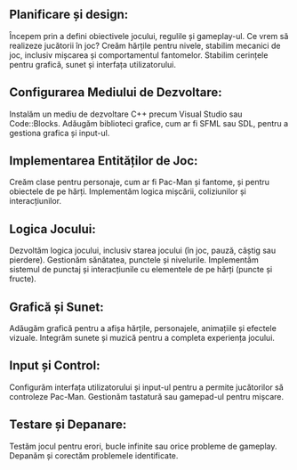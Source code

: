 ## Planificare și design:
Începem prin a defini obiectivele jocului, regulile și gameplay-ul. Ce vrem să realizeze jucătorii în joc?
Creăm hărțile pentru nivele, stabilim mecanici de joc, inclusiv mișcarea și comportamentul fantomelor.
Stabilim cerințele pentru grafică, sunet și interfața utilizatorului.
## Configurarea Mediului de Dezvoltare:

Instalăm un mediu de dezvoltare C++ precum Visual Studio sau Code::Blocks.
Adăugăm biblioteci grafice, cum ar fi SFML sau SDL, pentru a gestiona grafica și input-ul.
## Implementarea Entităților de Joc:

Creăm clase pentru personaje, cum ar fi Pac-Man și fantome, și pentru obiectele de pe hărți.
Implementăm logica mișcării, coliziunilor și interacțiunilor.
## Logica Jocului:

Dezvoltăm logica jocului, inclusiv starea jocului (în joc, pauză, câștig sau pierdere).
Gestionăm sănătatea, punctele și nivelurile.
Implementăm sistemul de punctaj și interacțiunile cu elementele de pe hărți (puncte și fructe).
## Grafică și Sunet:

Adăugăm grafică pentru a afișa hărțile, personajele, animațiile și efectele vizuale.
Integrăm sunete și muzică pentru a completa experiența jocului.
## Input și Control:

Configurăm interfața utilizatorului și input-ul pentru a permite jucătorilor să controleze Pac-Man.
Gestionăm tastatură sau gamepad-ul pentru mișcare.
## Testare și Depanare:

Testăm jocul pentru erori, bucle infinite sau orice probleme de gameplay.
Depanăm și corectăm problemele identificate.

